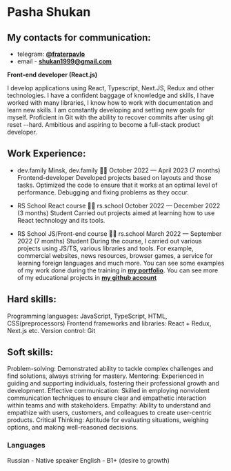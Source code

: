 # Pasha Shukan

## My contacts for communication:
* telegram: **[@fraterpavlo](https://t.me/fraterpavlo)** 
* email - **shukan1999@gmail.com**

**Front-end developer (React.js)**

I develop applications using React, Typescript, Next.JS, Redux and other technologies. I have a confident baggage of knowledge and skills, I have worked with many libraries, I know how to work with documentation and learn new skills. I am constantly developing and setting new goals for myself. Proficient in Git with the ability to recover commits after using git reset --hard. Ambitious and aspiring to become a full-stack product developer.

## Work Experience:

* dev.family
Minsk, dev.family 👨‍💻
October 2022 — April 2023 (7 months)
Frontend-developer
Developed projects based on layouts and those tasks. Optimized the code to ensure that it works at an optimal level of performance. Debugging and fixing problems as they occur.

* RS School React course 👨‍🎓
rs.school
October 2022 — December 2022 (3 months)
Student
Carried out projects aimed at learning how to use React technology and its tools.

* RS School JS/Front-end course 👨‍🎓
rs.school
March 2022 — September 2022 (7 months)
Student
During the course, I carried out various projects using JS/TS, various libraries and tools. For example, commercial websites, news resources, browser games, a service for learning foreign languages and much more. You can see some examples of my work done during the training in **[my portfolio](fraterpavlo.github.io/my-portfolio/)**. You can see more of my educational projects in **[my github account](https://github.com/fraterpavlo)**



## Hard skills:
Programming languages: JavaScript, TypeScript, HTML, CSS(preprocessors)
Frontend frameworks and libraries: React + Redux, Next.js etc.
Version control: Git

## Soft skills:
Problem-solving: Demonstrated ability to tackle complex challenges and find solutions, always striving for mastery.
Mentoring: Experienced in guiding and supporting individuals, fostering their professional growth and development.
Effective communication: Skilled in employing nonviolent communication techniques to ensure clear and empathetic interaction within teams and with stakeholders.
Empathy: Ability to understand and empathize with users, customers, and colleagues to create user-centric products.
Critical Thinking: Aptitude for evaluating situations, weighing options, and making well-reasoned decisions.

### Languages
Russian 󠁧󠁢󠁥- Native speaker
English - B1+ (desire to growth)
